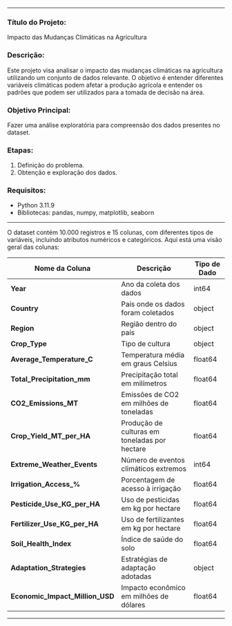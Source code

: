 
---

### **Título do Projeto:**
Impacto das Mudanças Climáticas na Agricultura

### **Descrição:**
Este projeto visa analisar o impacto das mudanças climáticas na agricultura utilizando um conjunto de dados relevante. O objetivo é entender diferentes variáveis climáticas podem afetar a produção agrícola e entender os padrões que podem ser utilizados para a tomada de decisão na área.

### **Objetivo Principal:**
Fazer uma análise exploratória para compreensão dos dados presentes no dataset.

### **Etapas:**
1. Definição do problema.
2. Obtenção e exploração dos dados.

### **Requisitos:**
- Python 3.11.9
- Bibliotecas: pandas, numpy, matplotlib, seaborn

---

O dataset contém 10.000 registros e 15 colunas, com diferentes tipos de variáveis, incluindo atributos numéricos e categóricos. Aqui está uma visão geral das colunas:

| **Nome da Coluna**               | **Descrição**                                    | **Tipo de Dado** |
|----------------------------------|--------------------------------------------------|------------------|
| **Year**                         | Ano da coleta dos dados                          | int64            |
| **Country**                      | País onde os dados foram coletados               | object           |
| **Region**                       | Região dentro do país                            | object           |
| **Crop_Type**                    | Tipo de cultura                                  | object           |
| **Average_Temperature_C**        | Temperatura média em graus Celsius               | float64          |
| **Total_Precipitation_mm**       | Precipitação total em milímetros                 | float64          |
| **CO2_Emissions_MT**             | Emissões de CO2 em milhões de toneladas          | float64          |
| **Crop_Yield_MT_per_HA**         | Produção de culturas em toneladas por hectare    | float64          |
| **Extreme_Weather_Events**       | Número de eventos climáticos extremos            | int64            |
| **Irrigation_Access_%**          | Porcentagem de acesso à irrigação                | float64          |
| **Pesticide_Use_KG_per_HA**      | Uso de pesticidas em kg por hectare              | float64          |
| **Fertilizer_Use_KG_per_HA**     | Uso de fertilizantes em kg por hectare           | float64          |
| **Soil_Health_Index**            | Índice de saúde do solo                          | float64          |
| **Adaptation_Strategies**        | Estratégias de adaptação adotadas                | object           |
| **Economic_Impact_Million_USD**  | Impacto econômico em milhões de dólares          | float64          |

---
